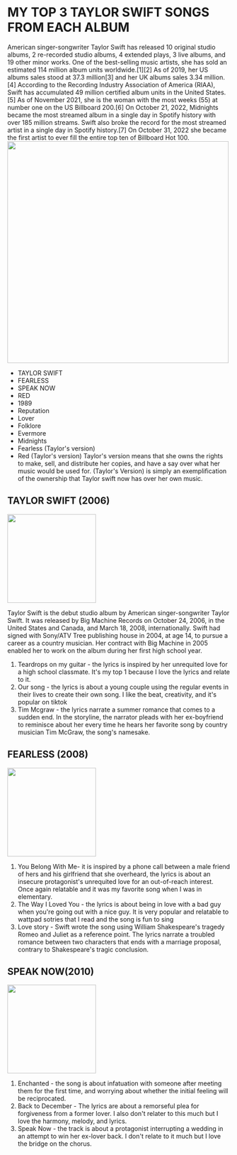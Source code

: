 # MY TOP 3 TAYLOR SWIFT SONGS FROM EACH ALBUM 
American singer-songwriter Taylor Swift has released 10 original studio albums, 2 re-recorded studio albums, 4 extended plays, 3 live albums, and 19 other minor works. One of the best-selling music artists, she has sold an estimated 114 million album units worldwide.[1][2] As of 2019, her US albums sales stood at 37.3 million[3] and her UK albums sales 3.34 million.[4] According to the Recording Industry Association of America (RIAA), Swift has accumulated 49 million certified album units in the United States.[5] As of November 2021, she is the woman with the most weeks (55) at number one on the US Billboard 200.[6] On October 21, 2022, Midnights became the most streamed album in a single day in Spotify history with over 185 million streams. Swift also broke the record for the most streamed artist in a single day in Spotify history.[7] On October 31, 2022 she became the first artist to ever fill the entire top ten of Billboard Hot 100.
<img src= https://user-images.githubusercontent.com/118234261/203671337-d364000e-2abc-4613-a8f2-700b16734492.png width =500>

- TAYLOR SWIFT 
-  FEARLESS 
-  SPEAK NOW 
-  RED 
-  1989 
- Reputation 
- Lover
- Folklore
- Evermore
- Midnights 
- Fearless (Taylor's version) 
- Red (Taylor's version)
Taylor's version means that she owns the rights to make, sell, and distribute her copies, and have a say over what her music would be used for. (Taylor's Version) is simply an exemplification of the ownership that Taylor swift now has over her own music.

##  TAYLOR SWIFT (2006)
<img src= https://user-images.githubusercontent.com/118234261/203671562-0d0789b9-f0e2-40b5-a72f-8cb43cc93f1c.png width =200>


Taylor Swift is the debut studio album by American singer-songwriter Taylor Swift. It was released by Big Machine Records on October 24, 2006, in the United States and Canada, and March 18, 2008, internationally. Swift had signed with Sony/ATV Tree publishing house in 2004, at age 14, to pursue a career as a country musician. Her contract with Big Machine in 2005 enabled her to work on the album during her first high school year.

1. Teardrops on my guitar -  the lyrics is inspired by her unrequited love for a high school classmate. It's my top 1 because I love the lyrics and relate to it. 
2. Our song -  the lyrics is about a young couple using the regular events in their lives to create their own song. I like the beat, creativity, and it's popular on tiktok
3. Tim Mcgraw - the lyrics narrate a summer romance that comes to a sudden end. In the storyline, the narrator pleads with her ex-boyfriend to reminisce about her every time he hears her favorite song by country musician Tim McGraw, the song's namesake.

##  FEARLESS (2008)
<img src= https://user-images.githubusercontent.com/118234261/203671811-4ee71d58-3c1c-4be0-b83c-22dde8d462df.png width =200>

1. You Belong With Me-  it is inspired by a phone call between a male friend of hers and his girlfriend that she overheard, the lyrics is about an insecure protagonist's unrequited love for an out-of-reach interest. Once again relatable and it was my favorite song when I was in elementary. 
2. The Way I Loved You - the lyrics is about being in love with a bad guy when you're going out with a nice guy. It is very popular and relatable to wattpad sotries that I read and the song is fun to sing 
3. Love story -  Swift wrote the song using William Shakespeare's tragedy Romeo and Juliet as a reference point. The lyrics narrate a troubled romance between two characters that ends with a marriage proposal, contrary to Shakespeare's tragic conclusion. 

##  SPEAK NOW(2010)
<img src= https://user-images.githubusercontent.com/118234261/203672498-bcbf5527-97ab-42a4-ad9d-0abc9bb09aca.png width =200>

1. Enchanted - the song is about infatuation with someone after meeting them for the first time, and worrying about whether the initial feeling will be reciprocated. 
2. Back to December - The lyrics are about a remorseful plea for forgiveness from a former lover. I also don't relater to this much but I love the harmony, melody, and lyrics. 
3. Speak Now -  the track is about a protagonist interrupting a wedding in an attempt to win her ex-lover back. I don't relate to it much but I love the bridge on the chorus. 


